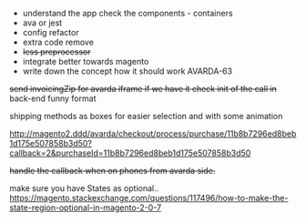 * understand the app check the components - containers
* ava or jest
* config refactor
* extra code remove
* ~~less preprocessor~~
* integrate better towards magento
* write down the concept how it should work AVARDA-63

~~send invoicingZip for avarda iframe if we have it check init of the call in~~
back-end funny format

shipping methods as boxes for easier selection and with some animation

http://magento2.ddd/avarda/checkout/process/purchase/11b8b7296ed8beb1d175e507858b3d50?callback=2&purchaseId=11b8b7296ed8beb1d175e507858b3d50

~~handle the callback when on phones from avarda side.~~

make sure you have States as optional..
https://magento.stackexchange.com/questions/117496/how-to-make-the-state-region-optional-in-magento-2-0-7
